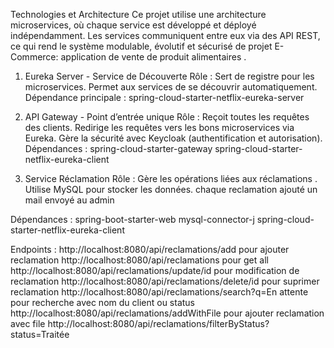 Technologies et Architecture
Ce projet utilise une architecture microservices, où chaque service est développé et déployé indépendamment.
Les services communiquent entre eux via des API REST, ce qui rend le système modulable, évolutif et sécurisé de projet E-Commerce:  application de vente de produit alimentaires .

1. Eureka Server - Service de Découverte
Rôle : Sert de registre pour les microservices.
Permet aux services de se découvrir automatiquement.
Dépendance principale : spring-cloud-starter-netflix-eureka-server

3. API Gateway - Point d’entrée unique
Rôle : Reçoit toutes les requêtes des clients.
Redirige les requêtes vers les bons microservices via Eureka.
Gère la sécurité avec Keycloak (authentification et autorisation).
Dépendances :
spring-cloud-starter-gateway
spring-cloud-starter-netflix-eureka-client

3. Service Réclamation
Rôle : Gère les opérations liées aux réclamations .
Utilise MySQL pour stocker les données.
chaque reclamation ajouté un mail envoyé au admin 

Dépendances :
spring-boot-starter-web
mysql-connector-j
spring-cloud-starter-netflix-eureka-client

Endpoints  :
http://localhost:8080/api/reclamations/add   pour ajouter reclamation
http://localhost:8080/api/reclamations       pour get all 
http://localhost:8080/api/reclamations/update/id  pour modification de reclamation
http://localhost:8080/api/reclamations/delete/id   pour suprimer reclamation
http://localhost:8080/api/reclamations/search?q=En attente   pour recherche avec nom du client ou status
http://localhost:8080/api/reclamations/addWithFile   pour ajouter reclamation avec file
http://localhost:8080/api/reclamations/filterByStatus?status=Traitée
